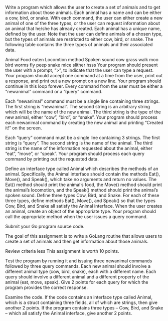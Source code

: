 Write a program which allows the user to create a set of animals and to get information about those animals. Each animal has a name and can be either a cow, bird, or snake. With each command, the user can either create a new animal of one of the three types, or the user can request information about an animal that he/she has already created. Each animal has a unique name, defined by the user. Note that the user can define animals of a chosen type, but the types of animals are restricted to either cow, bird, or snake. The following table contains the three types of animals and their associated data.

Animal	Food eaten	Locomtion method	Spoken sound
cow	grass	walk	moo
bird	worms	fly	peep
snake	mice	slither	hsss 
Your program should present the user with a prompt, “>”, to indicate that the user can type a request. Your program should accept one command at a time from the user, print out a response, and print out a new prompt on a new line. Your program should continue in this loop forever. Every command from the user must be either a “newanimal” command or a “query” command.

Each “newanimal” command must be a single line containing three strings. The first string is “newanimal”. The second string is an arbitrary string which will be the name of the new animal. The third string is the type of the new animal, either “cow”, “bird”, or “snake”.  Your program should process each newanimal command by creating the new animal and printing “Created it!” on the screen.

Each “query” command must be a single line containing 3 strings. The first string is “query”. The second string is the name of the animal. The third string is the name of the information requested about the animal, either “eat”, “move”, or “speak”. Your program should process each query command by printing out the requested data.

Define an interface type called Animal which describes the methods of an animal. Specifically, the Animal interface should contain the methods Eat(), Move(), and Speak(), which take no arguments and return no values. The Eat() method should print the animal’s food, the Move() method should print the animal’s locomotion, and the Speak() method should print the animal’s spoken sound. Define three types Cow, Bird, and Snake. For each of these three types, define methods Eat(), Move(), and Speak() so that the types Cow, Bird, and Snake all satisfy the Animal interface. When the user creates an animal, create an object of the appropriate type. Your program should call the appropriate method when the user issues a query command.

Submit your Go program source code.

The goal of this assignment is to write a GoLang routine that allows users to create a set of animals and then get information about those animals.

Review criteria
less 
This assignment is worth 10 points.

Test the program by running it and issuing three newanimal commands followed by three query commands. Each new animal should involve a different animal type (cow, bird, snake), each with a different name. Each query should involve a different animal and a different property of the animal (eat, move, speak). Give 2 points for each query for which the program provides the correct response.

Examine the code. If the code contains an interface type called Animal, which is a struct containing three fields, all of which are strings, then give another 2 points. If the program contains three types – Cow, Bird, and Snake – which all satisfy the Animal interface, give another 2 points.